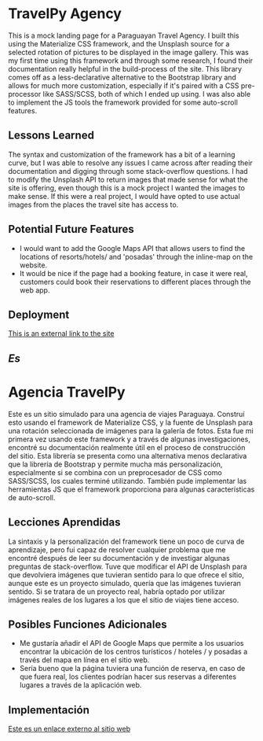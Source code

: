 # TravelPy Agency

This is a mock landing page for a Paraguayan Travel Agency. I built this using the Materialize CSS framework, and the Unsplash source for a selected rotation of pictures to be displayed in the image gallery. This was my first time using this framework and through some research, I found their documentation really helpful in the build-process of the site. This library comes off as a less-declarative alternative to the Bootstrap library and allows for much more customization, especially if it's paired with a CSS pre-processor like SASS/SCSS, both of which I ended up using. I was also able to implement the JS tools the framework provided for some auto-scroll features.

## Lessons Learned

The syntax and customization of the framework has a bit of a learning curve, but I was able to resolve any issues I came across after reading their documentation and digging through some stack-overflow questions. I had to modify the Unsplash API to return images that made sense for what the site is offering, even though this is a mock project I wanted the images to make sense. If this were a real project, I would have opted to use actual images from the places the travel site has access to.

## Potential Future Features

* I would want to add the Google Maps API that allows users to find the locations of resorts/hotels/ and 'posadas' through the inline-map on the website. 
* It would be nice if the page had a booking feature, in case it were real, customers could book their reservations to different places through the web app.

## Deployment

[This is an external link to the site](https://hernanmorel.github.io/TravelPy-Agency-Site/)

*Es*
---

# Agencia TravelPy

Este es un sitio simulado para una agencia de viajes Paraguaya. Construí esto usando el framework de Materialize CSS, y la fuente de Unsplash para una rotación seleccionada de imágenes para la galería de fotos. Esta fue mi primera vez usando este framework y a través de algunas investigaciones, encontré su documentación realmente útil en el proceso de construcción del sitio. Esta librería se presenta como una alternativa menos declarativa que la librería de Bootstrap y permite mucha más personalización, especialmente si se combina con un preprocesador de CSS como SASS/SCSS, los cuales terminé utilizando. También pude implementar las herramientas JS que el framework proporciona para algunas características de auto-scroll.  

## Lecciones Aprendidas

La sintaxis y la personalización del framework tiene un poco de curva de aprendizaje, pero fui capaz de resolver cualquier problema que me encontré después de leer su documentación y de investigar algunas preguntas de stack-overflow. Tuve que modificar el API de Unsplash para que devolviera imágenes que tuvieran sentido para lo que ofrece el sitio, aunque este es un proyecto simulado, quería que las imágenes tuvieran sentido. Si se tratara de un proyecto real, habría optado por utilizar imágenes reales de los lugares a los que el sitio de viajes tiene acceso.

## Posibles Funciones Adicionales

* Me gustaría añadir el API de Google Maps que permite a los usuarios encontrar la ubicación de los centros turísticos / hoteles / y posadas a través del mapa en línea en el sitio web. 
* Sería bueno que la página tuviera una función de reserva, en caso de que fuera real, los clientes podrían hacer sus reservas a diferentes lugares a través de la aplicación web.

## Implementación

[Este es un enlace externo al sitio web](https://hernanmorel.github.io/TravelPy-Agency-Site/)
